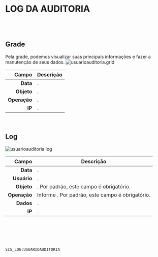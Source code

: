 # LOG DA AUDITORIA
<br>
<br>

## Grade
Pela grade, podemos visualizar suas principais informações e fazer a manutenção de seus dados.
![usuarioauditoria.grid](https://raw.githubusercontent.com/netforcews/docs-siscom/master/geral/imagens/usuarioauditoria.grid.png)

Campo | Descrição
--:|---
**Data** | .
**Objeto** | .
**Operação** | .
**IP** | .
<br>

## Log
![usuarioauditoria.log](https://raw.githubusercontent.com/netforcews/docs-siscom/master/geral/imagens/usuarioauditoria.log.png)

Campo | Descrição
--:|---
**Data** | .
**Usuário** | .
**Objeto** | . Por padrão, este campo é obrigatório.
**Operação** | Informe . Por padrão, este campo é obrigatório.
**Dados** | .
**IP** | .
<br>
<br>
<br>
<br>

```SIS_LOG:USUARIOAUDITORIA```

